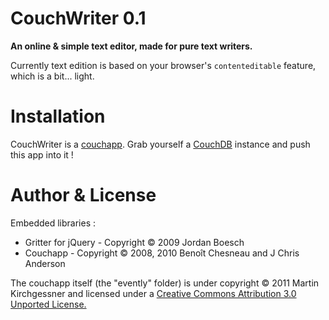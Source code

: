 # CouchWriter 0.1

**An online & simple text editor, made for pure text writers.**

Currently text edition is based on your browser's `contenteditable` feature, which is a bit... light.

# Installation

CouchWriter is a [couchapp](http://github.com/couchapp/couchapp). Grab yourself a [CouchDB](http://couchdb.apache.org/) instance and push this app into it !

# Author & License

Embedded libraries : 

- Gritter for jQuery - Copyright <span>&copy;</span> 2009 Jordan Boesch
- Couchapp - Copyright <span>&copy;</span> 2008, 2010 Benoît Chesneau and J Chris Anderson

The couchapp itself (the "evently" folder) is under copyright <span>&copy;</span> 2011 Martin Kirchgessner and licensed under a [Creative Commons Attribution 3.0 Unported License.](http://creativecommons.org/licenses/by/3.0/)